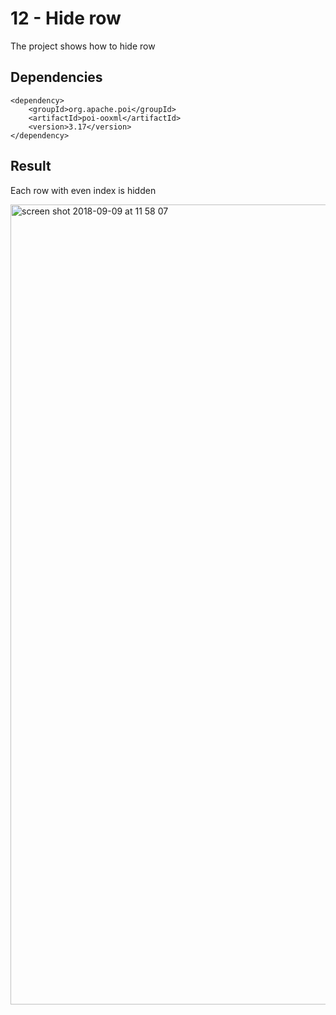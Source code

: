 # 12 - Hide row

The project shows how to hide row

## Dependencies

```
<dependency>
    <groupId>org.apache.poi</groupId>
    <artifactId>poi-ooxml</artifactId>
    <version>3.17</version>
</dependency>
```
## Result

Each row with even index is hidden

<img width="1280" alt="screen shot 2018-09-09 at 11 58 07" src="https://user-images.githubusercontent.com/5372875/45263347-06c40000-b428-11e8-9985-492a924c01de.png">
